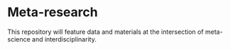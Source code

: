 # Meta-research

This repository will feature data and materials at the intersection of meta-science and interdisciplinarity.
